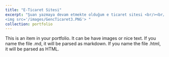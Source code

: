 ```yaml
---
title: "E-Ticaret Sitesi"
excerpt: "Şuan yazmaya devam etmekte olduğum e ticaret sitesi <br/><br/> <img src='/images/GencTicaret.PNG'><br/> <img src='/images/GencTicaret2.PNG'><br/>
<img src='/images/GencTicaret3.PNG'> "
collection: portfolio
---
```


This is an item in your portfolio. It can be have images or nice text. If you name the file .md, it will be parsed as markdown. If you name the file .html, it will be parsed as HTML. 
